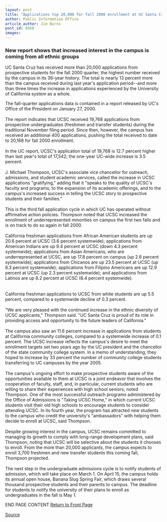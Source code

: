 ```yaml
---
layout: post
title: "Applications top 20,000 for fall 2000 enrollment at UC Santa Cruz"
author: Public Information Office
article_author: Jim Burns
post_id: 8568
images:
---
```


<h3>
  New report shows that increased interest in the campus is coming from all ethnic groups
</h3>
<p>
  UC Santa Cruz has received more than 20,000 applications from prospective students for the fall 2000 quarter, the highest number received by the campus in its 36-year history. The total is nearly 13 percent more than the campus received during last year's application period--and more than three times the increase in applications experienced by the University of California system as a whole.
</p>The fall-quarter applications data is contained in a report released by UC's Office of the President on January 27, 2000.<br>
<br>
The report indicates that UCSC received 19,768 applications from prospective undergraduates (freshmen and transfer students) during the traditional November filing period. Since then, however, the campus has received an additional 400 applications, pushing the total received to date to 20,168 for fall 2000 enrollment.<br>
<br>
In the UC report, UCSC's application total of 19,768 is 12.7 percent higher than last year's total of 17,542; the one-year UC-wide increase is 3.5 percent.<br>
<br>
J. Michael Thompson, UCSC's associate vice chancellor for outreach, admissions, and student academic services, called the increase in UCSC applications "gratifying," adding that it "speaks to the quality of UCSC's faculty and programs, to the expansion of its academic offerings, and to the campus's increased success in telling the UCSC story to prospective students and their families."<br>
<br>
This is the third fall application cycle in which UC has operated without affirmative action policies. Thompson noted that UCSC increased the enrollment of underrepresented minorities on campus the first two falls and is on track to do so again in fall 2000.<br>
<br>
California freshman applications from African American students are up 20.6 percent at UCSC (3.6 percent systemwide); applications from American Indians are up 9.4 percent at UCSC (down 4.3 percent systemwide); applications from Asian Americans, who are underrepresented at UCSC, are up 17.8 percent on campus (up 2.6 percent systemwide); applications from Chicanos are up 23.5 percent at UCSC (up 6.3 percent systemwide); applications from Filipino Americans are up 12.9 percent at UCSC (up 2.3 percent systemwide); and applications from Latinos are up 8.2 percent at UCSC (6.4 percent systemwide).<br>
<br>
<br>
California freshman applications to UCSC from white students are up 5.5 percent, compared to a systemwide decline of 0.3 percent.<br>
<br>
"We are very pleased with the continued increase in the ethnic diversity of UCSC applicants," Thompson said. "UC Santa Cruz is proud of its role in providing access and opportunity to the future leaders of California."<br>
<br>
The campus also saw an 11.6 percent increase in applications from students at California community colleges, compared to a systemwide increase of 0.1 percent. The UCSC increase reflects the campus's desire to meet the enrollment targets set two years ago by the UC president and the chancellor of the state community college system. In a memo of understanding, they hoped to increase by 33 percent the number of community college students transferring to UC campuses by the year 2005.<br>
<br>
The campus's ongoing effort to make prospective students aware of the opportunities available to them at UCSC is a joint endeavor that involves the cooperation of faculty, staff, and, in particular, current students who are willing to share their experiences with high school seniors, noted Thompson. One of the most successful outreach programs administered by the Office of Admissions is "Taking UCSC Home," in which current UCSC students visit their old high schools to encourage students to consider attending UCSC. In its fourth year, the program has attracted new students to the campus who credit the university's "ambassadors" with helping them decide to enroll at UCSC, said Thompson.<br>
<br>
Despite growing interest in the campus, UCSC remains committed to managing its growth to comply with long-range development plans, said Thompson, noting that UCSC will be selective about the students it chooses to enroll. From the more than 20,000 applicants, the campus expects to enroll 3,700 freshmen and new transfer students this coming fall, Thompson projected.<br>
<br>
The next step in the undergraduate admissions cycle is to notify students of admission, which will take place on March 1. On April 15, the campus holds its annual open house, Banana Slug Spring Fair, which draws several thousand prospective students and their parents to campus. The deadline for students to notify the university of their plans to enroll as undergraduates in the fall is May 1.
<p>
  END PAGE CONTENT <a href="../../index.html">Return to Front Page</a> <img align="bottom" alt=" " border="0" height="1" src="../../images/trans.gif" width="385">
</p>
<p><a href="http://www1.ucsc.edu/currents/99-00/01-31/appsucsc.html" title="Permalink to appsucsc">Source</a></p>
